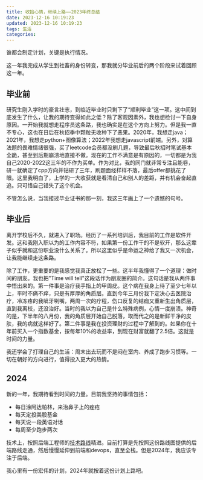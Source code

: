 ```yaml
---
title: 收拾心情，继续上路——2023年终总结
date: 2023-12-16 10:19:23
updated: 2023-12-16 10:19:23
tags: 生活
categories:
---
```


谁都会制定计划，关键是执行情况。

这一年我完成从学生到社畜的身份转变，那我就分毕业前后的两个阶段来试着回顾这一年。

## 毕业前

研究生刚入学时的豪言壮志，到临近毕业时只剩下了“顺利毕业”这一项。这中间到底发生了什么，让我的期待变得如此之低？除了客观因素外，我也想检讨一下自身原因。一开始我就想走程序员这条路，我也确实是在这个方向上努力。但是我一直不专心，这也在日后在秋招季中颗粒无收种下了恶果。2020年，我想走java；2021年，我想走python+图像算法；2022年我想走javascript前端。另外，对算法题的畏难情绪很强，买了leetcode会员都没刷几题，导致最后秋招时笔试基本全跪，甚至到后期崩溃地直接不做。现在的工作不满意是有原因的，一切都是为我自己2020-2022这三年的不作为买单。作为对比，我的同门就非常专注且能卷，研一就确定了cpp方向并钻研了三年，刷题面经样样不落，最后offer都挑花了眼。这里我明白了，上学的一大收获就是看清自己和别人的差距，并有机会奋起直追。只可惜自己错失了这个机会。

不管怎么说，当我接过毕业证书的那一刻，我这三年画上了一个遗憾的句号。

## 毕业后

离开学校后不久，就进入了职场。经历了一系列培训后，我目前的工作是软件开发。这和我刚入职以为的工作内容不符，如果第一份工作干的不是软开，那么这辈子似乎就和这份职业没什么关系了。所以这里似乎是命运之神给了我又一次机会，让我能继续走这条路。

除了工作，更重要的是我感觉我真正放松了一些。这半年我懂得了一个道理：做时间的朋友。我也把"Time will tell"这段话作为朋友圈的简介。这句话是我从两件事中悟出来的。第一件事是治疗我手指上的甲周疣。这个病在我身上待了至少七年以上，平时不痛不痒，只是有厚厚的角质层。直到今年三月份我下定决心去医院治疗，冷冻疼的我呲牙咧嘴，两周一次的疗程，伤口反复的结痂又重新生出角质层，直到我离校，还没治好。当时的我以为自己是什么特殊病例，心情一度崩溃。神奇的是，下半年的八月份，我的角质层开始自己脱落，取而代之的是新鲜干净的皮肤，我的病就这样好了。第二件事是我在投资理财的过程中了解到的。如果你在十年前买入一个指数基金，按每年10%的收益率，到现在财富就翻了2.5倍。这就是时间的力量。

我还学会了打理自己的生活：周末出去玩而不是闷在室内、养成了跑步习惯等。一切在朝好的方向进行，值得投入更大的热情。

## 2024

新的一年，我期待看到时间的力量。目前我坚持的事情包括：

- 每日涂阿达帕林，来治鼻子上的痤疮
- 每天定投美股基金
- 每天说一段英语对话
- 每周至少跑步两次

技术上，按照后端工程师的[技术路线](https://roadmap.sh/backend)精进。目前打算是先按照这份路线图提供的后端路线走通，然后慢慢延伸到前端和devops，直至全栈。但是2024年，我应该专注于后端。

我心里有一份宏伟的计划，2024年就按着这份计划上路吧。